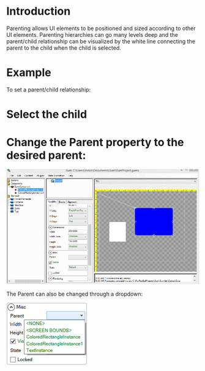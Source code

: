 # Introduction

Parenting allows UI elements to be positioned and sized according to other UI elements. Parenting hierarchies can go many levels deep and the parent/child relationship can be visualized by the white line connecting the parent to the child when the child is selected.

# Example

To set a parent/child relationship:

# Select the child
# Change the Parent property to the desired parent:

![](Parent_GumParentChild.gif)

The Parent can also be changed through a dropdown:

![](Parent_ParentDropdownGum.png)